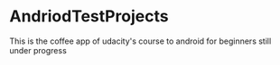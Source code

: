 # AndriodTestProjects
This is the coffee app of udacity's course to android for beginners
still under progress
